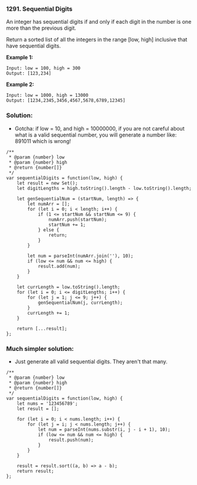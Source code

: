 ### 1291. Sequential Digits

An integer has sequential digits if and only if each digit in the number is one more than the previous digit.

Return a sorted list of all the integers in the range [low, high] inclusive that have sequential digits. 

**Example 1:**
```
Input: low = 100, high = 300
Output: [123,234]
```

**Example 2:**
```
Input: low = 1000, high = 13000
Output: [1234,2345,3456,4567,5678,6789,12345]
```

### Solution:
- Gotcha: if low = 10, and high = 10000000,  if you are not careful about what is a valid sequential number, you will generate a number like: 891011 which is wrong!

```
/**
 * @param {number} low
 * @param {number} high
 * @return {number[]}
 */
var sequentialDigits = function(low, high) {
    let result = new Set();
    let digitLengths = high.toString().length - low.toString().length;
    
    let genSequentialNum = (startNum, length) => {
        let numArr = [];
        for (let i = 0; i < length; i++) {
            if (1 <= startNum && startNum <= 9) {
                numArr.push(startNum);
                startNum += 1;                
            } else {
                return;
            }
        }
        
        let num = parseInt(numArr.join(''), 10);
        if (low <= num && num <= high) {
            result.add(num);
        }
    }
    
    let currLength = low.toString().length;
    for (let i = 0; i <= digitLengths; i++) {
        for (let j = 1; j <= 9; j++) {
            genSequentialNum(j, currLength);    
        }
        currLength += 1;
    }
    
    return [...result];
};
```

### Much simpler solution:
- Just generate all valid sequential digits. They aren't that many.
```
/**
 * @param {number} low
 * @param {number} high
 * @return {number[]}
 */
var sequentialDigits = function(low, high) {
    let nums = '123456789';
    let result = [];
    
    for (let i = 0; i < nums.length; i++) {
        for (let j = i; j < nums.length; j++) {
            let num = parseInt(nums.substr(i, j - i + 1), 10);
            if (low <= num && num <= high) {
                result.push(num);
            }
        }
    }
    
    result = result.sort((a, b) => a - b);
    return result;
};
```
